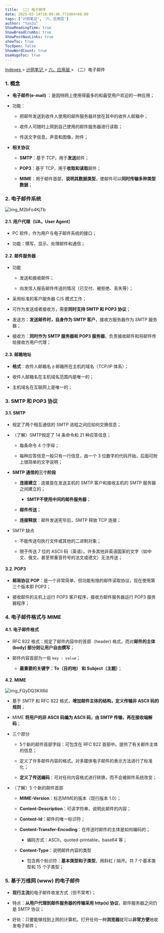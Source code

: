 ```yaml
---
title: （二）电子邮件
date: 2025-03-14T10:09:46.772484+08:00
tags: ['计网笔记', '六、应用层']
author: "Yan2u"
ShowReadingTime: true
ShowBreadCrumbs: true
ShowPostNavLinks: true
showToc: true
TocOpen: false
ShowWordCount: true
UseHugoToc: true
---
```


<a href="/notes408/chapters_index"> Indexes </a> > <a href="/notes408/indexes/计网笔记_index"> 计网笔记 </a> > <a href="/notes408/indexes/计网笔记/六应用层_index"> 六、应用层 </a> > （二）电子邮件

### 1. 概念

- **电子邮件(e-mail)** ：是因特网上使用得最多的和最受用户欢迎的一种应用；

- 功能：

	- 把邮件发送到收件人使用的邮件服务器并放在其中的收件人邮箱中；

	- 收件人可随时上网到自己使用的邮件服务器进行读取；

	- 传送文字信息，声音和图像，附件；

- **相关协议**

	- **SMTP**：基于 TCP，用于**发送**邮件；

	- **POP3**：基于 TCP，用于**收取和读取**邮件；

	- **MIME**：用于邮件首部，**说明其数据类型**，使邮件可以**同时传输多种类型数据**；

### 2. 电子邮件系统

![img_M2bFo4KjTb](https://cloudflare-imgbed-ajc.pages.dev/file/1741871810050_M2bFo4KjTb.png)

#### 2.1. 用户代理（UA，User Agent）

- PC 软件，作为用户与电子邮件系统的接口；

- 功能：撰写、显示、处理邮件和通信；

#### 2.2. 邮件服务器

- 功能

	- 发送和接收邮件；

	- 向发信人报告邮件传送的情况（已交付、被拒绝、丢失等）；

- 采用标准的客户服务器 C/S 模式工作；

- 可作为发送或者接收方，需要**同时支持 SMTP 和 POP3 协议**；

- 发送方：**发送邮件时，自身作为 SMTP 客户**，接收方服务器作为 SMTP 服务器；

- 接收方：**同时作为 SMTP 服务器和 POP3 服务器**，负责接收邮件和将邮件传给接收方用户代理；

#### 2.3. 邮箱地址

- **格式**：收件人邮箱名 `@` 邮箱所在主机的域名（TCP/IP 体系）；

- 收件人邮箱名在主机域名范围内是唯一的；

- 主机域名在互联网上是唯一的；

### 3. SMTP 和 POP3 协议

#### 3.1. SMTP

- 规定了两个相互通信的 SMTP 进程之间应如何交换信息；

- （了解）SMTP规定了 14 条命令和 21 种应答信息；

	- 每条命令 4 个字母；

	- 每种应答信息一般只有一行信息，由一个 3 位数字的代码开始，后面可附上很简单的文字说明；

- **SMTP 通信的三个阶段**

	- **连接建立**：连接是在发送主机的 SMTP 客户和接收主机的 SMTP 服务器之间建立的；

		- **SMTP不使用中间的邮件服务器**；

	- **邮件传送**；

	- **连接释放**：邮件发送宪毕后，SMTP 释放 TCP 连接；

- SMTP 缺点

	- 不能传送句执行文件或其他的二进制对象；

	- 限于传送 7 位的 ASCII 码（英语）。许多其他非英语国家的文字（如中文、俄文，甚至带重音符号的法文或德文）无法传送；

#### 3.2. POP3

- **邮局协议 POP**：是一个非常简单、但功能有限的邮件读取协议，现在使用第三个版本即 POP3；

- 接收邮件的主机上运行 POP3 客户程序，接收方邮件服务器运行 POP3 服务器程序；

### 4. 电子邮件格式与 MIME

#### 4.1. 电子邮件格式

- RFC 822 格式：规定了邮件内容中的首部（header) 格式，而对**邮件的主体 (body) 部分则让用户自由撰写**；

- 邮件内容首部为一些 `key : value`；

	- **最重要的关键字：To（目的地） 和 Subject（主题）**；

#### 4.2. MIME

![img_FQyDQ3KX6d](https://cloudflare-imgbed-ajc.pages.dev/file/1741871823813_FQyDQ3KX6d.png)

- 基于 SMTP 和 RFC 822 格式，**增加邮件主体的结构，定义传输非 ASCII 码的规则**；

- MIME **将用户的非 ASCII 码编为 ASCII 码，由 SMTP 传输，再在接收端解码**；

- 三个部分

	- 5个新的邮件首部字段：可包含在 RFC 822 首部中。提供了有关邮件主体的信息；

	- 定义了许多邮件内容的格式。对多媒体电子邮件的表示方法进行了标准化；

	- **定义了传送编码**：可对任何内容格式进行转换，而不会被邮件系统改变；

- （了解）5 个新的邮件首部

	- **MIME-Version**：标志MIME的版本（现行版本 1.0）；

	- **Content-Description**：可读字符串，说明此邮件的内容；

	- **Content-Id**：邮件的唯一标识符；

	- **Content-Transfer-Encoding**：在传送时邮件的主体是如何编码的；

		- 编码方式：ASCII，quoted-printable，base64 等；

	- **Content-Type**：说明邮件内容的类型

		- 包含两个标识符：**基本类型和子类型**，用斜杠 / 隔开。共 7 个基本类型和 15 个子类型；

### 5. 基于万维网 (www) 的电子邮件

- **现行主流**的电子邮件收发方式（但不常考）；

- 特点：**从用户代理到邮件服务器的传输采用 http(s) 协议**，邮件服务器之间仍是 SMTP 协议；

- 好处：只要能够找到上网的计算机，打开任何一种**浏览器**就可以**非常方便**地收发电子邮件；

